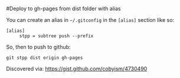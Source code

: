 #Deploy to gh-pages from dist folder with alias

You can create an alias in `~/.gitconfig` in the `[alias]` section like so:

````
[alias]
     stpp = subtree push --prefix
````

So, then to push to github:

`git stpp dist origin gh-pages`

Discovered via: https://gist.github.com/cobyism/4730490
